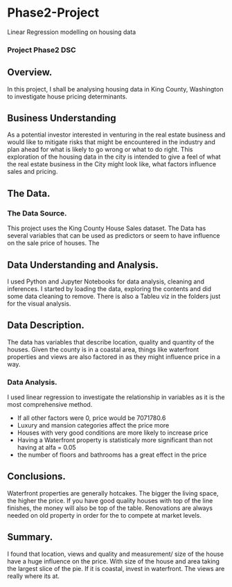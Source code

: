 # Phase2-Project
Linear Regression modelling on housing data
### Project Phase2 DSC

## Overview.
In this project, I shall be analysing housing data in King County, Washington to investigate house pricing determinants.

## Business Understanding
As a potential investor  interested in venturing in the real estate business and would like to mitigate risks that might be encountered in the industry and plan ahead for what is likely to go wrong or what to do right. This exploration of the  housing data in the city is intended to give a feel of what the real estate business in the City might look like, what factors influence sales and pricing.

## The Data. 

### The Data Source.
This project uses the King County House Sales dataset.
The Data has several variables that can be used as predictors or seem to have influence on the sale price of houses. The 

## Data Understanding and Analysis.

I used Python and Jupyter Notebooks for data analysis, cleaning and inferences.
I started by loading the data, exploring the contents and did some data cleaning to remove.
There is also a Tableu viz in the folders just for the visual analysis.


## Data Description.
The data has variables that describe location, quality and quantity of the houses. Given the county is in a coastal area, things like waterfront properties and views are also factored in as they might influence price in a way.

### Data Analysis.
I used linear regression to investigate the relationship in variables as it is the most comprehensive method.
* If all other factors were 0, price would be 7071780.6
* Luxury and mansion categories affect the price more
* Houses with very good conditions are more likely to increase price
* Having a Waterfront property is statisticaly more significant than not having at alfa = 0.05
* the number of floors and bathrooms has a great effect in the price

## Conclusions.
Waterfront properties are generally hotcakes. The bigger the living space, the higher the price. If you have good quality houses with top of the line finishes, the money will also be top of the table. Renovations are always needed on old property in order for the to compete at market levels. 


## Summary.
I found that location, views and quality and measurement/ size of the house have a huge influence on the price. With  size of the house and area taking the largest slice of the pie. If it is coastal, invest in waterfront. The views are really where its at.

